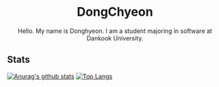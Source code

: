 <h1 align="center">DongChyeon</h1>

<p align="center">
    Hello. My name is Donghyeon. I am a student majoring in software at Dankook University.
</p>

<h2>Stats</h2>

[![Anurag's github stats](https://github-readme-stats.vercel.app/api?username=dongchyeon)](https://github.com/anuraghazra/github-readme-stats)
[![Top Langs](https://github-readme-stats.vercel.app/api/top-langs/?username=dongchyeon&layout=compact&hide=jupyter%20notebook)](https://github.com/anuraghazra/github-readme-stats)

<!--
**DongChyeon/DongChyeon** is a ✨ _special_ ✨ repository because its `README.md` (this file) appears on your GitHub profile.

Here are some ideas to get you started:

- 🔭 I’m currently working on ...
- 🌱 I’m currently learning ...
- 👯 I’m looking to collaborate on ...
- 🤔 I’m looking for help with ...
- 💬 Ask me about ...
- 📫 How to reach me: ...
- 😄 Pronouns: ...
- ⚡ Fun fact: ...
-->
